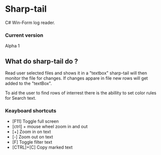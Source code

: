 # Sharp-tail
C# Win-Form log reader.

### Current version
Alpha 1 

## What do sharp-tail do ?
Read user selected files and shows it in a "textbox" sharp-tail will then monitor the file for changes.
If changes appare in file new rows will get added to the "textBox".  

To aid the user to find rows of interrest there is the abillity to set color rules for 
Search text. 


### Keayboard shortcuts

* [F11] Toggle full screen 
* [ctrl] + mouse wheel zoom in and out 
* [+] Zoom in on text
* [-] Zoom out on text
* [F] Toggle filter text
* [CTRL]+[C] Copy marked text  
